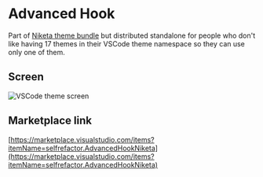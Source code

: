 # Advanced Hook

Part of [Niketa theme bundle](https://marketplace.visualstudio.com/items?itemName=selfrefactor.Niketa-theme) but distributed standalone for people who don't like having 17 themes in their VSCode theme namespace so they can use only one of them.

## Screen

![VSCode theme screen](https://github.com/selfrefactor/niketa-themes/blob/master/packages/brave_homer/theme/advanced.hook.png?raw=true)

## Marketplace link

[https://marketplace.visualstudio.com/items?itemName=selfrefactor.AdvancedHookNiketa](https://marketplace.visualstudio.com/items?itemName=selfrefactor.AdvancedHookNiketa)